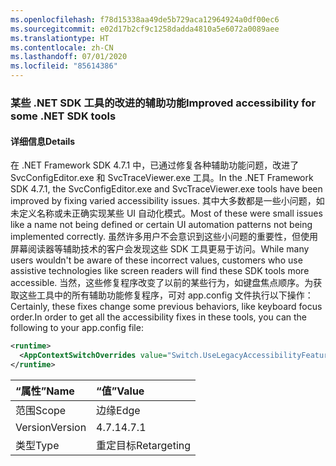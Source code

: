 ```yaml
---
ms.openlocfilehash: f78d15338aa49de5b729aca12964924a0df00ec6
ms.sourcegitcommit: e02d17b2cf9c1258dadda4810a5e6072a0089aee
ms.translationtype: HT
ms.contentlocale: zh-CN
ms.lasthandoff: 07/01/2020
ms.locfileid: "85614386"
---
```

### <a name="improved-accessibility-for-some-net-sdk-tools"></a><span data-ttu-id="bc86e-101">某些 .NET SDK 工具的改进的辅助功能</span><span class="sxs-lookup"><span data-stu-id="bc86e-101">Improved accessibility for some .NET SDK tools</span></span>

#### <a name="details"></a><span data-ttu-id="bc86e-102">详细信息</span><span class="sxs-lookup"><span data-stu-id="bc86e-102">Details</span></span>

<span data-ttu-id="bc86e-103">在 .NET Framework SDK 4.7.1 中，已通过修复各种辅助功能问题，改进了 SvcConfigEditor.exe 和 SvcTraceViewer.exe 工具。</span><span class="sxs-lookup"><span data-stu-id="bc86e-103">In the .NET Framework SDK 4.7.1, the SvcConfigEditor.exe and SvcTraceViewer.exe tools have been improved by fixing varied accessibility issues.</span></span> <span data-ttu-id="bc86e-104">其中大多数都是一些小问题，如未定义名称或未正确实现某些 UI 自动化模式。</span><span class="sxs-lookup"><span data-stu-id="bc86e-104">Most of these were small issues like a name not being defined or certain UI automation patterns not being implemented correctly.</span></span> <span data-ttu-id="bc86e-105">虽然许多用户不会意识到这些小问题的重要性，但使用屏幕阅读器等辅助技术的客户会发现这些 SDK 工具更易于访问。</span><span class="sxs-lookup"><span data-stu-id="bc86e-105">While many users wouldn't be aware of these incorrect values, customers who use assistive technologies like screen readers will find these SDK tools more accessible.</span></span> <span data-ttu-id="bc86e-106">当然，这些修复程序改变了以前的某些行为，如键盘焦点顺序。为获取这些工具中的所有辅助功能修复程序，可对 app.config 文件执行以下操作：</span><span class="sxs-lookup"><span data-stu-id="bc86e-106">Certainly, these fixes change some previous behaviors, like keyboard focus order.In order to get all the accessibility fixes in these tools, you can the following to your app.config file:</span></span>

```xml
<runtime>
  <AppContextSwitchOverrides value="Switch.UseLegacyAccessibilityFeatures=false"/>
</runtime>
```

| <span data-ttu-id="bc86e-107">“属性”</span><span class="sxs-lookup"><span data-stu-id="bc86e-107">Name</span></span>    | <span data-ttu-id="bc86e-108">“值”</span><span class="sxs-lookup"><span data-stu-id="bc86e-108">Value</span></span>       |
|:--------|:------------|
| <span data-ttu-id="bc86e-109">范围</span><span class="sxs-lookup"><span data-stu-id="bc86e-109">Scope</span></span>   | <span data-ttu-id="bc86e-110">边缘</span><span class="sxs-lookup"><span data-stu-id="bc86e-110">Edge</span></span>        |
| <span data-ttu-id="bc86e-111">Version</span><span class="sxs-lookup"><span data-stu-id="bc86e-111">Version</span></span> | <span data-ttu-id="bc86e-112">4.7.1</span><span class="sxs-lookup"><span data-stu-id="bc86e-112">4.7.1</span></span>       |
| <span data-ttu-id="bc86e-113">类型</span><span class="sxs-lookup"><span data-stu-id="bc86e-113">Type</span></span>    | <span data-ttu-id="bc86e-114">重定目标</span><span class="sxs-lookup"><span data-stu-id="bc86e-114">Retargeting</span></span> |
